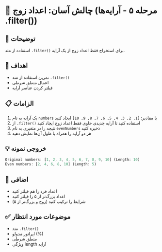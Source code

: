# 🎯 چالش آسان: اعداد زوج (مرحله ۵ - آرایه‌ها .filter())

## 📝 توضیحات

استفاده از متد `.filter()` برای استخراج فقط اعداد زوج از یک آرایه.

## 🎯 اهداف

- تمرین استفاده از متد `.filter()`
- اعمال منطق شرطی
- فیلتر کردن عناصر آرایه

## 📋 الزامات

1. یک آرایه به نام `numbers` با مقادیر: `[1, 2, 3, 4, 5, 6, 7, 8, 9, 10]` ایجاد کنید
2. از `.filter()` استفاده کنید تا آرایه جدیدی حاوی فقط اعداد زوج ایجاد کنید
3. نتیجه را در متغیری به نام `evenNumbers` ذخیره کنید
4. هر دو آرایه را همراه با طول آن‌ها نمایش دهید

## 💡 خروجی نمونه

```javascript
Original numbers: [1, 2, 3, 4, 5, 6, 7, 8, 9, 10] (Length: 10)
Even numbers: [2, 4, 6, 8, 10] (Length: 5)
```

## 🚀 اضافی

- اعداد فرد را هم فیلتر کنید
- اعداد بزرگ‌تر از ۵ را فیلتر کنید
- شرایط را ترکیب کنید (زوج و بزرگ‌تر از ۵)

## ✅ موضوعات مورد انتظار

- متد `.filter()`
- اپراتور مدولو (%)
- منطق شرطی
- ویژگی length آرایه
